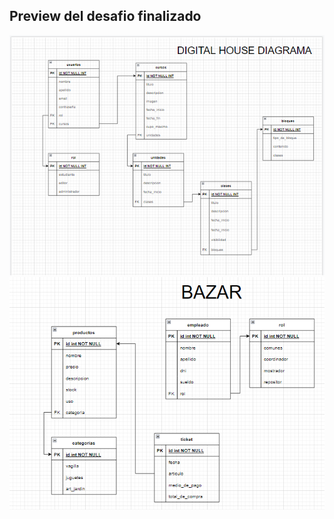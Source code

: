 ## Preview del desafio finalizado

<img src="https://github.com/Kaiael24/DB_Diagramas-Script/blob/master/diagram1.PNG">

<img src="https://github.com/Kaiael24/DB_Diagramas-Script/blob/master/diagram2.PNG">

